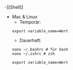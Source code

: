 -[[Shell]]
- Mac & Linux
	- Temporär:
	```Shell
	export variable_name=Wert
	```
	- Dauerhaft:
	```Shell
	nano ~/.bashrc # für bash
	nano ~/.zshrc # zsh

	export variable_name=Wert
	```